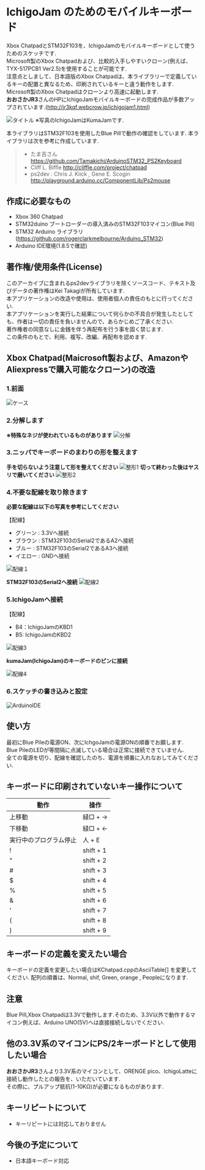# IchigoJam のためのモバイルキーボード
Xbox ChatpadとSTM32F103を、IchigoJamのモバイルキーボードとして使うためのスケッチです.  
Microsoft製のXbox Chatpadおよび、比較的入手しやすいクローン(例えば、TYX-517PCB1 Ver2.5)を使用することが可能です.  
注意点としまして、日本語版のXbox Chatpadは、本ライブラリーで定義しているキーの配置と異なるため、印刷されているキーと違う動作をします.  
Microsoft製のXbox Chatpadはクローンより高速に起動します.  
****おおさかJR3****さんのHPにIchigoJamモバイルキーボードの完成作品が多数アップされています.(http://jr3kqf.webcrow.jp/ichigojam1.html)

![タイトル](./img/xboxchatpad001.jpg)
※写真のIchigoJamはKumaJamです.

本ライブラリはSTM32F103を使用したBlue Pillで動作の確認をしています.
本ライブラリは次を参考に作成しています.
> - たま吉さん      https://github.com/Tamakichi/ArduinoSTM32_PS2Keyboard
> - Cliff L. Biffle http://cliffle.com/project/chatpad
> - ps2dev : Chris J. Kiick , Gene E. Scogin  http://playground.arduino.cc/ComponentLib/Ps2mouse

## 作成に必要なもの
- Xbox 360 Chatpad
- STM32duino ブートローダーの導入済みのSTM32F103マイコン(Blue Pill)
- STM32 Arduino ライブラリ(https://github.com/rogerclarkmelbourne/Arduino_STM32)
- Arduino IDE環境(1.8.5で確認)

## 著作権/使用条件(License)
このアーカイブに含まれるps2devライブラリを除くソースコード、テキスト及びデータの著作権はKei Takagiが所有しています.  
本アプリケーションの改造や使用は、使用者個人の責任のもとに行ってください.  
本アプリケーションを実行した結果について何らかの不具合が発生したとしても、作者は一切の責任を負いませんので、あらかじめご了承ください.  
著作権者の同意なしに金銭を伴う再配布を行う事を固く禁じます.  
この条件のもとで、利用、複写、改編、再配布を認めます.  

## Xbox Chatpad(Maicrosoft製および、AmazonやAliexpressで購入可能なクローン)の改造
### 1.前面
![ケース](./img/xboxchatpad002.jpg)

### 2.分解します
**※特殊なネジが使われているものがあります**
![分解](./img/xboxchatpad003.jpg)

### 3.ニッパでキーボードのまわりの形を整えます
**手を切らないよう注意して形を整えてください**
![整形1](./img/xboxchatpad004.jpg)
**切って終わった後はヤスリで磨いてください**
![整形2](./img/xboxchatpad005.jpg)

### 4.不要な配線を取り除きます
**必要な配線は以下の写真を参考にしてください**

【配線】
- グリーン : 3.3Vへ接続
- ブラウン : STM32F103のSerial2であるA2へ接続
- ブルー  : STM32F103のSerial2であるA3へ接続
- イエロー : GNDへ接続

![配線１](./img/xboxchatpad006.jpg)

**STM32F103のSerial2へ接続**
![配線2](./img/xboxchatpad007.jpg)

### 5.IchigoJamへ接続
【配線】
- B4：IchigoJamのKBD1
- B5: IchigoJamのKBD2

![配線3](./img/xboxchatpad008.jpg)

**kumaJam(IchigoJam)のキーボードのピンに接続**

![配線4](./img/xboxchatpad009.jpg)

### 6.スケッチの書き込みと設定
![ArduinoIDE](./img/ArduinoIde001.jpg)

## 使い方
最初にBlue Pileの電源ON、次にIchgoJamの電源ONの順番でお願します.  
Blue PileのLEDが等間隔に点滅している場合は正常に接続できていません.  
全ての電源を切り、配線を確認したのち、電源を順番に入れなおしてみてください.  

## キーボードに印刷されていないキー操作について
|**動作**|**操作**|
|--------|--------|
|上移動|緑□ + →|
|下移動|緑□ + ←|
|実行中のプログラム停止|人 + E|
|!|shift + 1|
|"|shift + 2|
|#|shift + 3|
|$|shift + 4|
|%|shift + 5|
|&|shift + 6|
|'|shift + 7|
|(|shift + 8|
|)|shift + 9|

## キーボードの定義を変えたい場合
キーボードの定義を変更したい場合はKChatpad.cppのAsciiTable[] を変更してください.
配列の順番は、Normal, shif, Green, orange , Peopleになります.  

## 注意
Blue Pill,Xbox Chatpadは3.3Vで動作します.そのため、3.3V以外で動作するマイコン例えば、Arduino UNO(5V)へは直接接続しないでください.

## 他の3.3V系のマイコンにPS/2キーボードとして使用したい場合
****おおさかJR3****さんより3.3V系のマイコンとして、ORENGE pico、IchigoLatteに接続し動作したとの報告を、いただいています.  
その際に、プルアップ抵抗(1-10KΩ)が必要になるものがあります.

## キーリピートについて
- キーリピートには対応しておりません

## 今後の予定について
- 日本語キーボード対応

